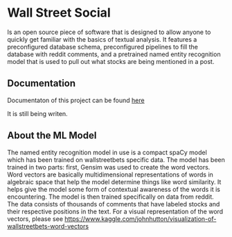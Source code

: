 # Wall Street Social
Is an open source piece of software that is designed to allow anyone to quickly get familiar with the basics of textual analysis. It features a preconfigured database schema, preconfigured pipelines to fill the database with reddit comments, and a pretrained named entity recognition model that is used to pull out what stocks are being mentioned in a post.

## Documentation
Documentaton of this project can be found [here](https://github.com/JGolafshan/WallStreetSocial/wiki)

It is still being writen.

## About the ML Model
The named entity recognition model in use is a compact spaCy model which has been trained on wallstreetbets specific data. The model has been trained in two parts: first, Gensim was used to create the word vectors. Word vectors are basically multidimensional representations of words in algebraic space that help the model determine things like word similarity. It helps give the model some form of contextual awareness of the words it is encountering. The model is then trained specifically on data from reddit. The data consists of thousands of comments that have labeled stocks and their respective positions in the text. For a visual representation of the word vectors, please see https://www.kaggle.com/johnhutton/visualization-of-wallstreetbets-word-vectors
